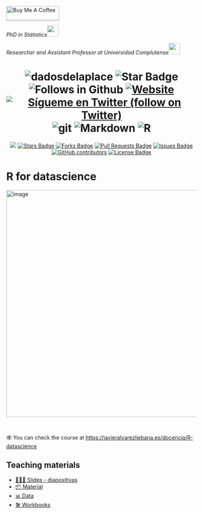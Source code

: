 <a href="https://www.buymeacoffee.com/dadosdelaplace" target="_blank"><img src="https://www.buymeacoffee.com/assets/img/custom_images/orange_img.png" alt="Buy Me A Coffee" style="height: 37px !important;width: 140px !important;box-shadow: 0px 3px 2px 0px rgba(190, 190, 190, 0.5) !important;-webkit-box-shadow: 0px 3px 2px 0px rgba(190, 190, 190, 0.5) !important;" ></a>
<p><em>PhD in Statistics<img src="https://media.giphy.com/media/fYSnHlufseco8Fh93Z/giphy.gif" width="30"></em></p>
<p><em>Researcher and Assistant Professor at Universidad Complutense<img src="https://media.giphy.com/media/WUlplcMpOCEmTGBtBW/giphy.gif" width="30"> 
</em></p>

<h1 align="center">
<img src="https://komarev.com/ghpvc/?username=dadosdelaplace&label=Profile%20views&color=blue&style=plastic" alt="dadosdelaplace">
<img src="https://img.shields.io/static/v1?label=%F0%9F%8C%9F&message=If%20Useful&style=style=flat&color=BC4E99" alt="Star Badge"/>
<img src="https://img.shields.io/github/followers/dadosdelaplace?label=Follow&style=social" alt="Follows in Github"/>
<a href="https://javieralvarezliebana.es/"><img src="https://img.shields.io/badge/Website-46a2f1.svg?&style=flat-square&logo=Google-Chrome&logoColor=white&link=https://javieralvarezliebana.es/" alt="Website"/></a>
<a href="https://twitter.com/intent/follow?screen_name=dadosdelaplace"> <img src="https://img.shields.io/twitter/follow/dadosdelaplace?style=social&logo=twitter"
            alt="Sígueme en Twitter (follow on Twitter)"></a>
<img src="https://img.shields.io/badge/-Git-F05032?style=for-the-badge&logo=git&logoColor=white" alt="git">
<img src="https://img.shields.io/badge/markdown-%23000000.svg?style=for-the-badge&logo=markdown&logoColor=white" alt="Markdown">
<img src="https://img.shields.io/badge/r-%23276DC3.svg?style=for-the-badge&logo=r&logoColor=white" alt="R">
</h1>

<div align="center">
<a href="https://github.com/dadosdelaplace/docencia/pulse" alt="Activity"> <img src="https://img.shields.io/github/commit-activity/m/dadosdelaplace/docencia" /></a>
<a href="https://github.com/dadosdelaplace/docencia/stargazers"><img src="https://img.shields.io/github/stars/dadosdelaplace/docencia" alt="Stars Badge"/></a>
<a href="https://github.com/dadosdelaplace/docencia/network/members"><img src="https://img.shields.io/github/forks/dadosdelaplace/docencia" alt="Forks Badge"/></a>
<a href="https://github.com/dadosdelaplace/docencia/pulls"><img src="https://img.shields.io/github/issues-pr/dadosdelaplace/docencia" alt="Pull Requests Badge"/></a>
<a href="https://github.com/dadosdelaplace/docencia/issues"><img src="https://img.shields.io/github/issues/dadosdelaplace/docencia" alt="Issues Badge"/></a>
<a href="https://github.com/dadosdelaplace/docencia/graphs/contributors"><img alt="GitHub contributors" src="https://img.shields.io/github/contributors/dadosdelaplace/docencia?color=2b9348"></a>
<a href="https://github.com/dadosdelaplace/docencia/blob/master/LICENSE"><img src="https://img.shields.io/github/license/dadosdelaplace/docencia?color=2b9348" alt="License Badge"/></a>
</div>

<h1 align="left">R for datascience</h1>


<div align="left">
<a href="https://javieralvarezliebana.es/docencia/R-datascience/diapos"><img width="600" alt="image" src="https://github.com/dadosdelaplace/docencia/assets/26646492/45637cca-8a8c-40c9-88c5-7c7334de4e52">
</a>
</div>
            
&nbsp;

🕸 You can check the course at <https://javieralvarezliebana.es/docencia/R-datascience>

<h2 align="left">Teaching materials</h2>

* [👨🏻‍🏫 Slides - diapositivas](https://javieralvarezliebana.es/docencia/R-datascience/diapos)
* [📦 Material](https://javieralvarezliebana.es/docencia/R-datascience/material)
* [📊 Data](https://javieralvarezliebana.es/docencia/R-datascience/material)
* [🛠 Workbooks](https://javieralvarezliebana.es/docencia/R-datascience/material)

